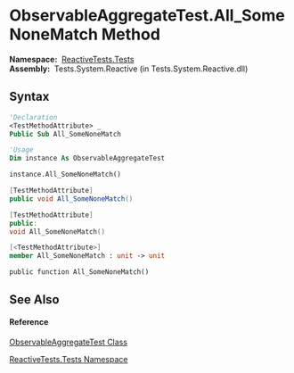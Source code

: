 # ObservableAggregateTest.All\_SomeNoneMatch Method

**Namespace:**  [ReactiveTests.Tests](ReactiveTests.Tests\ReactiveTests.Tests.md)  
**Assembly:**  Tests.System.Reactive (in Tests.System.Reactive.dll)

## Syntax

```vb
'Declaration
<TestMethodAttribute> _
Public Sub All_SomeNoneMatch
```

```vb
'Usage
Dim instance As ObservableAggregateTest

instance.All_SomeNoneMatch()
```

```csharp
[TestMethodAttribute]
public void All_SomeNoneMatch()
```

```c++
[TestMethodAttribute]
public:
void All_SomeNoneMatch()
```

```fsharp
[<TestMethodAttribute>]
member All_SomeNoneMatch : unit -> unit 
```

```jscript
public function All_SomeNoneMatch()
```

## See Also

#### Reference

[ObservableAggregateTest Class](ObservableAggregateTest\ObservableAggregateTest.md)

[ReactiveTests.Tests Namespace](ReactiveTests.Tests\ReactiveTests.Tests.md)
